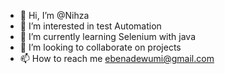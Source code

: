 - 👋 Hi, I’m @Nihza
- 👀 I’m interested in test Automation
- 🌱 I’m currently learning Selenium with java 
- 💞️ I’m looking to collaborate on projects 
- 📫 How to reach me ebenadewumi@gmail.com 

<!---
Nihza/Nihza is a ✨ special ✨ repository because its `README.md` (this file) appears on your GitHub profile.
You can click the Preview link to take a look at your changes.
--->
